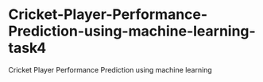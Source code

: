 # Cricket-Player-Performance-Prediction-using-machine-learning-task4
Cricket Player Performance Prediction using machine learning
